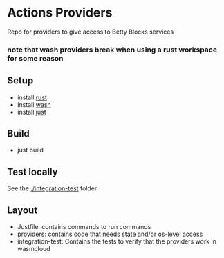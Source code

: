 # Actions Providers

Repo for providers to give access to Betty Blocks services

### note that wash providers break when using a rust workspace for some reason

## Setup

- install [rust](https://rust-lang.org/tools/install/)
- install [wash](https://wasmcloud.com/docs/installation/)
- install [just](https://github.com/casey/just)

## Build

- just build

## Test locally

See the [./integration-test](./integration-test) folder

## Layout

- Justfile: contains commands to run commands
- providers: contains code that needs state and/or os-level access
- integration-test: Contains the tests to verify that the providers work in wasmcloud

